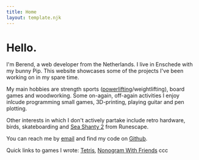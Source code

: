 ```yaml
---
title: Home
layout: template.njk
---
```


# Hello.

I'm Berend, a web developer from the Netherlands. I live in Enschede with my bunny Pip. This website showcases some of the projects I've been working on in my spare time.

My main hobbies are strength sports (<a href="/blog/powerlifting">powerlifting</a>/weightlifting), board games and woodworking. Some on-again, off-again activities I enjoy inlcude programming small games, 3D-printing, playing guitar and pen plotting.

Other interests in which I don't actively partake include retro hardware, birds, skateboarding and <a href="https://www.youtube.com/watch?v=_nRzQlQ7tAw" target="_blank">Sea Shanty 2</a> from Runescape.

You can reach me by <a href="mailto:berendswennenhuis@gmail.com">email</a> and find my code on <a href="https://github.com/berenddeperend/" target="_blank">Github</a>.

Quick links to games I wrote: <a href="/tetris" target="_blank">Tetris</a>, <a href="/nonogram" target="_blank">Nonogram With Friends</a>
ccc
